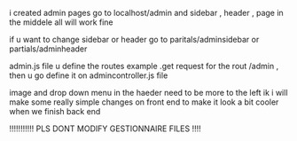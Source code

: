i created admin pages go to localhost/admin and sidebar , header , page in the middele all will work fine 

if u want to change sidebar or header go to paritals/adminsidebar or partials/adminheader 

admin.js file u define the routes example .get request for the rout /admin , then u go define it on admincontroller.js file 

image and drop down menu in the haeder need to be more to the left ik
i will make some  really simple changes on front end to make it look a bit cooler when we finish back end  


!!!!!!!!!!! PLS DONT MODIFY GESTIONNAIRE FILES !!!!
